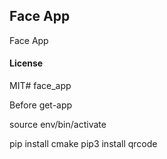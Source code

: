 ## Face App

Face App

#### License

MIT# face_app

Before get-app 

source env/bin/activate

pip install cmake
pip3 install qrcode

